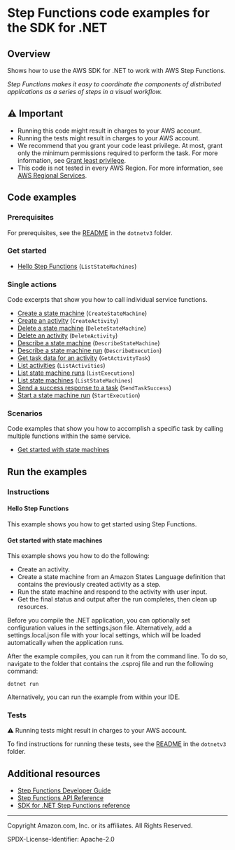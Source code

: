 <!--Generated by WRITEME on 2023-04-25 14:32:14.206675 (UTC)-->
# Step Functions code examples for the SDK for .NET

## Overview

Shows how to use the AWS SDK for .NET to work with AWS Step Functions.

<!--custom.overview.start-->
<!--custom.overview.end-->

*Step Functions makes it easy to coordinate the components of distributed applications as a series of steps in a visual workflow.*

## ⚠ Important

* Running this code might result in charges to your AWS account.
* Running the tests might result in charges to your AWS account.
* We recommend that you grant your code least privilege. At most, grant only the minimum permissions required to perform the task. For more information, see [Grant least privilege](https://docs.aws.amazon.com/IAM/latest/UserGuide/best-practices.html#grant-least-privilege).
* This code is not tested in every AWS Region. For more information, see [AWS Regional Services](https://aws.amazon.com/about-aws/global-infrastructure/regional-product-services).

<!--custom.important.start-->
<!--custom.important.end-->

## Code examples

### Prerequisites

For prerequisites, see the [README](../README.md#Prerequisites) in the `dotnetv3` folder.


<!--custom.prerequisites.start-->
<!--custom.prerequisites.end-->


### Get started

* [Hello Step Functions](Actions/HelloStepFunctions.cs#L4) (`ListStateMachines`)

### Single actions

Code excerpts that show you how to call individual service functions.

* [Create a state machine](Actions/StepFunctionsWrapper.cs#L42) (`CreateStateMachine`)
* [Create an activity](Actions/StepFunctionsWrapper.cs#L28) (`CreateActivity`)
* [Delete a state machine](Actions/StepFunctionsWrapper.cs#L83) (`DeleteStateMachine`)
* [Delete an activity](Actions/StepFunctionsWrapper.cs#L68) (`DeleteActivity`)
* [Describe a state machine](Actions/StepFunctionsWrapper.cs#L114) (`DescribeStateMachine`)
* [Describe a state machine run](Actions/StepFunctionsWrapper.cs#L99) (`DescribeExecution`)
* [Get task data for an activity](Actions/StepFunctionsWrapper.cs#L129) (`GetActivityTask`)
* [List activities](Actions/StepFunctionsWrapper.cs#L147) (`ListActivities`)
* [List state machine runs](Actions/StepFunctionsWrapper.cs#L175) (`ListExecutions`)
* [List state machines](Actions/StepFunctionsWrapper.cs#L205) (`ListStateMachines`)
* [Send a success response to a task](Actions/StepFunctionsWrapper.cs#L226) (`SendTaskSuccess`)
* [Start a state machine run](Actions/StepFunctionsWrapper.cs#L244) (`StartExecution`)

### Scenarios

Code examples that show you how to accomplish a specific task by calling multiple
functions within the same service.

* [Get started with state machines](Scenarios/UIMethods.cs) 

## Run the examples

### Instructions


<!--custom.instructions.start-->
<!--custom.instructions.end-->

#### Hello Step Functions

This example shows you how to get started using Step Functions.



#### Get started with state machines

This example shows you how to do the following:

* Create an activity.
* Create a state machine from an Amazon States Language definition that contains the previously created activity as a step.
* Run the state machine and respond to the activity with user input.
* Get the final status and output after the run completes, then clean up resources.

<!--custom.scenario_prereqs.sfn_Scenario_GetStartedStateMachines.start-->
<!--custom.scenario_prereqs.sfn_Scenario_GetStartedStateMachines.end-->

Before you compile the .NET application, you can optionally set configuration values
in the settings.json file. Alternatively, add a settings.local.json file with
your local settings, which will be loaded automatically when the application runs.

After the example compiles, you can run it from the command line. To do so, navigate to
the folder that contains the .csproj file and run the following command:

```
dotnet run
```
Alternatively, you can run the example from within your IDE.

<!--custom.scenarios.sfn_Scenario_GetStartedStateMachines.start-->
<!--custom.scenarios.sfn_Scenario_GetStartedStateMachines.end-->

### Tests

⚠ Running tests might result in charges to your AWS account.


To find instructions for running these tests, see the [README](../README.md#Tests)
in the `dotnetv3` folder.



<!--custom.tests.start-->
<!--custom.tests.end-->

## Additional resources

* [Step Functions Developer Guide](https://docs.aws.amazon.com/step-functions/latest/dg/welcome.html)
* [Step Functions API Reference](https://docs.aws.amazon.com/step-functions/latest/apireference/Welcome.html)
* [SDK for .NET Step Functions reference](https://docs.aws.amazon.com/sdkfornet/v3/apidocs/items/Sfn/NSfn.html)

<!--custom.resources.start-->
<!--custom.resources.end-->

---

Copyright Amazon.com, Inc. or its affiliates. All Rights Reserved.

SPDX-License-Identifier: Apache-2.0